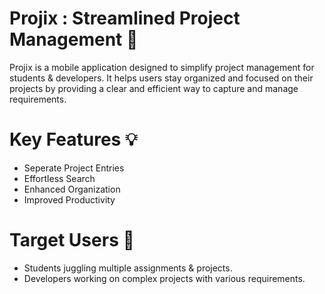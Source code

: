 # Projix : Streamlined Project Management 📝
Projix is a mobile application designed to simplify project management for students & developers. It helps users stay organized and focused on their projects by providing a clear and efficient way to capture and manage requirements.
# Key Features 💡
* Seperate Project Entries 
* Effortless Search 
* Enhanced Organization
* Improved Productivity 
# Target Users 🎯
* Students juggling multiple assignments & projects.
* Developers working on complex projects with various requirements.
 

